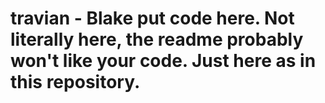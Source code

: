 # travian - Blake put code here. Not literally here, the readme probably won't like your code. Just here as in this repository.
